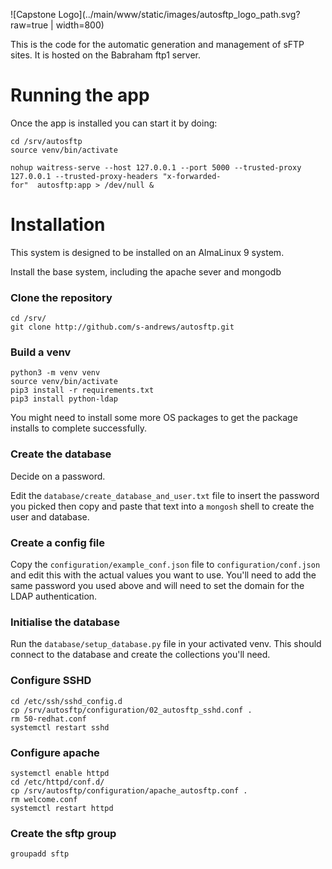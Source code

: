 ![Capstone Logo](../main/www/static/images/autosftp_logo_path.svg?raw=true | width=800)

This is the code for the automatic generation and management of sFTP sites.  It is hosted on the Babraham ftp1 server.

Running the app
===============

Once the app is installed you can start it by doing:

```
cd /srv/autosftp
source venv/bin/activate

nohup waitress-serve --host 127.0.0.1 --port 5000 --trusted-proxy 127.0.0.1 --trusted-proxy-headers "x-forwarded-
for"  autosftp:app > /dev/null &
```


Installation
============

This system is designed to be installed on an AlmaLinux 9 system.

Install the base system, including the apache sever and mongodb

### Clone the repository
```
cd /srv/
git clone http://github.com/s-andrews/autosftp.git
```

### Build a venv
```
python3 -m venv venv
source venv/bin/activate
pip3 install -r requirements.txt
pip3 install python-ldap
```
You might need to install some more OS packages to get the package installs to complete successfully.

### Create the database
Decide on a password.

Edit the ```database/create_database_and_user.txt``` file to insert the password you picked then copy and paste that text into a ```mongosh``` shell to create the user and database.

### Create a config file
Copy the ```configuration/example_conf.json``` file to ```configuration/conf.json``` and edit this with the actual values you want to use.  You'll need to add the same password you used above and will need to
set the domain for the LDAP authentication.

### Initialise the database
Run the ```database/setup_database.py``` file in your activated venv.  This should connect to the database and create the collections you'll need.

### Configure SSHD
```
cd /etc/ssh/sshd_config.d
cp /srv/autosftp/configuration/02_autosftp_sshd.conf .
rm 50-redhat.conf
systemctl restart sshd
```

### Configure apache
```
systemctl enable httpd
cd /etc/httpd/conf.d/
cp /srv/autosftp/configuration/apache_autosftp.conf .
rm welcome.conf
systemctl restart httpd
```

### Create the sftp group
```
groupadd sftp
```



